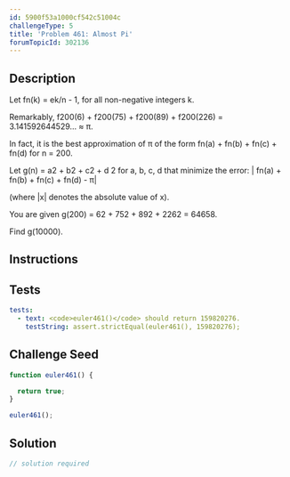 ```yaml
---
id: 5900f53a1000cf542c51004c
challengeType: 5
title: 'Problem 461: Almost Pi'
forumTopicId: 302136
---
```


## Description

<section id='description'>

Let fn(k) = ek/n - 1, for all non-negative integers k.

Remarkably, f200(6) + f200(75) + f200(89) + f200(226) = 3.141592644529… ≈ π.

In fact, it is the best approximation of π of the form fn(a) + fn(b) + fn(c) + fn(d) for n = 200.

Let g(n) = a2 + b2 + c2 + d 2 for a, b, c, d that minimize the error: | fn(a) + fn(b) + fn(c) + fn(d) - π|

(where |x| denotes the absolute value of x).

You are given g(200) = 62 + 752 + 892 + 2262 = 64658.

Find g(10000).

</section>

## Instructions

<section id='instructions'>

</section>

## Tests

<section id='tests'>

```yml
tests:
  - text: <code>euler461()</code> should return 159820276.
    testString: assert.strictEqual(euler461(), 159820276);

```

</section>

## Challenge Seed

<section id='challengeSeed'>

<div id='js-seed'>

```js
function euler461() {

  return true;
}

euler461();
```

</div>

</section>

## Solution

<section id='solution'>

```js
// solution required
```

</section>
